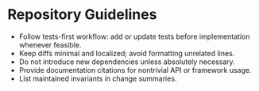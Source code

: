 # Repository Guidelines

- Follow tests-first workflow: add or update tests before implementation whenever feasible.
- Keep diffs minimal and localized; avoid formatting unrelated lines.
- Do not introduce new dependencies unless absolutely necessary.
- Provide documentation citations for nontrivial API or framework usage.
- List maintained invariants in change summaries.
